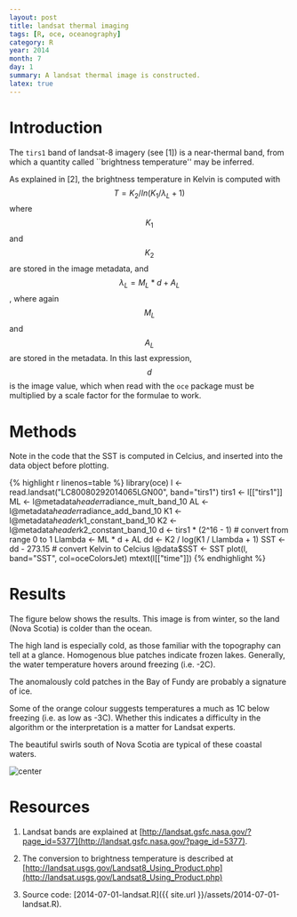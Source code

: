 ```yaml
---
layout: post
title: landsat thermal imaging
tags: [R, oce, oceanography]
category: R
year: 2014
month: 7
day: 1
summary: A landsat thermal image is constructed.
latex: true
---
```


# Introduction

The ``tirs1`` band of landsat-8 imagery (see [1]) is a near-thermal band, from which a quantity called ``brightness temperature'' may be inferred.

As explained in [2], the brightness temperature in Kelvin is computed with $$T=K_2 / ln(K_1/\lambda_L + 1)$$ where $$K_1$$ and $$K_2$$ are stored in the image metadata, and $$\lambda_L=M_L*d+A_L$$, where again $$M_L$$ and $$A_L$$ are stored in the metadata.  In this last expression, $$d$$ is the image value, which when read with the ``oce`` package must be multiplied by a scale factor for the formulae to work.

# Methods

Note in the code that the SST is computed in Celcius, and inserted into the data object before plotting.


{% highlight r linenos=table %}
library(oce)
l <- read.landsat("LC80080292014065LGN00", band="tirs1")
tirs1 <- l[["tirs1"]]
ML <- l@metadata$header$radiance_mult_band_10
AL <- l@metadata$header$radiance_add_band_10
K1 <- l@metadata$header$k1_constant_band_10
K2 <- l@metadata$header$k2_constant_band_10
d <- tirs1 * (2^16 - 1)            # convert from range 0 to 1
Llambda <- ML * d + AL
dd <- K2 / log(K1 / Llambda + 1)
SST <- dd - 273.15                 # convert Kelvin to Celcius
l@data$SST <- SST
plot(l, band="SST", col=oceColorsJet)
mtext(l[["time"]])
{% endhighlight %}

# Results

The figure below shows the results.  This image is from winter, so the land (Nova Scotia) is colder than the ocean.  

The high land is especially cold, as those familiar with the topography can tell at a glance.  Homogenous blue patches indicate frozen lakes.  Generally, the water temperature hovers around freezing (i.e. -2C).  

The anomalously cold patches in the Bay of Fundy are probably a signature of ice.  

Some of the orange colour suggests temperatures a much as 1C below freezing (i.e. as low as -3C).  Whether this indicates a difficulty in the algorithm or the interpretation is a matter for Landsat experts.

The beautiful swirls south of Nova Scotia are typical of these coastal waters.

![center](http://dankelley.github.io/figs/2014-07-01-landsat.png) 

# Resources

1. Landsat bands are explained at [http://landsat.gsfc.nasa.gov/?page_id=5377](http://landsat.gsfc.nasa.gov/?page_id=5377).

2. The conversion to brightness temperature is described at [http://landsat.usgs.gov/Landsat8_Using_Product.php](http://landsat.usgs.gov/Landsat8_Using_Product.php)

3. Source code: [2014-07-01-landsat.R]({{ site.url }}/assets/2014-07-01-landsat.R).

